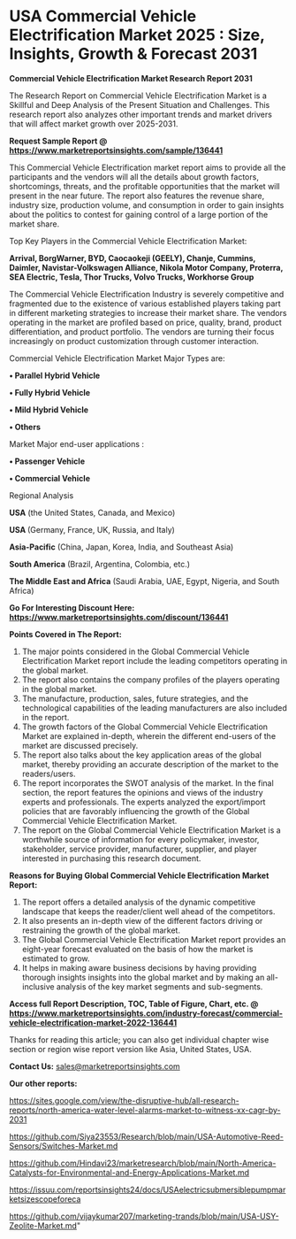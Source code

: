# USA Commercial Vehicle Electrification Market 2025 : Size, Insights, Growth & Forecast 2031

<strong>Commercial Vehicle Electrification Market Research Report 2031</strong>

The Research Report on Commercial Vehicle Electrification Market is a Skillful and Deep Analysis of the Present Situation and Challenges. This research report also analyzes other important trends and market drivers that will affect market growth over 2025-2031.

<strong>Request Sample Report @ <a href=https://www.marketreportsinsights.com/sample/136441>https://www.marketreportsinsights.com/sample/136441</a></strong>

This Commercial Vehicle Electrification market report aims to provide all the participants and the vendors will all the details about growth factors, shortcomings, threats, and the profitable opportunities that the market will present in the near future. The report also features the revenue share, industry size, production volume, and consumption in order to gain insights about the politics to contest for gaining control of a large portion of the market share.

Top Key Players in the Commercial Vehicle Electrification Market:

<strong>Arrival, BorgWarner, BYD, Caocaokeji (GEELY), Chanje, Cummins, Daimler, Navistar-Volkswagen Alliance, Nikola Motor Company, Proterra, SEA Electric, Tesla, Thor Trucks, Volvo Trucks, Workhorse Group</strong>

The Commercial Vehicle Electrification Industry is severely competitive and fragmented due to the existence of various established players taking part in different marketing strategies to increase their market share. The vendors operating in the market are profiled based on price, quality, brand, product differentiation, and product portfolio. The vendors are turning their focus increasingly on product customization through customer interaction.

Commercial Vehicle Electrification Market Major Types are:

<strong>• Parallel Hybrid Vehicle

• Fully Hybrid Vehicle

• Mild Hybrid Vehicle

• Others</strong>

Market Major end-user applications :

<strong>• Passenger Vehicle

• Commercial Vehicle</strong>

Regional Analysis

</u><strong><b>USA</b></strong> (the United States, Canada, and Mexico)

<strong><b>USA </b></strong>(Germany, France, UK, Russia, and Italy)

<strong><b>Asia-Pacific</b></strong> (China, Japan, Korea, India, and Southeast Asia)

<strong><b>South America</b></strong> (Brazil, Argentina, Colombia, etc.)

<strong><b>The Middle East and Africa</b></strong> (Saudi Arabia, UAE, Egypt, Nigeria, and South Africa)

<strong>Go For Interesting Discount Here: <a href=https://www.marketreportsinsights.com/discount/136441>https://www.marketreportsinsights.com/discount/136441</a></strong>

<strong>Points Covered in The Report:</strong>
<ol>
  <li>The major points considered in the Global Commercial Vehicle Electrification Market report include the leading competitors operating in the global market.</li>
  <li>The report also contains the company profiles of the players operating in the global market.</li>
  <li>The manufacture, production, sales, future strategies, and the technological capabilities of the leading manufacturers are also included in the report.</li>
  <li>The growth factors of the Global Commercial Vehicle Electrification Market are explained in-depth, wherein the different end-users of the market are discussed precisely.</li>
  <li>The report also talks about the key application areas of the global market, thereby providing an accurate description of the market to the readers/users.</li>
  <li>The report incorporates the SWOT analysis of the market. In the final section, the report features the opinions and views of the industry experts and professionals. The experts analyzed the export/import policies that are favorably influencing the growth of the Global Commercial Vehicle Electrification Market.</li>
  <li>The report on the Global Commercial Vehicle Electrification Market is a worthwhile source of information for every policymaker, investor, stakeholder, service provider, manufacturer, supplier, and player interested in purchasing this research document.</li>
</ol>
<strong>Reasons for Buying Global Commercial Vehicle Electrification Market Report:</strong>

<ol>
  <li>The report offers a detailed analysis of the dynamic competitive landscape that keeps the reader/client well ahead of the competitors.</li>
  <li>It also presents an in-depth view of the different factors driving or restraining the growth of the global market.</li>
  <li>The Global Commercial Vehicle Electrification Market report provides an eight-year forecast evaluated on the basis of how the market is estimated to grow.</li>
  <li>It helps in making aware business decisions by having providing thorough insights insights into the global market and by making an all-inclusive analysis of the key market segments and sub-segments.</li>
</ol>
<strong>Access full Report Description, TOC, Table of Figure, Chart, etc. @ <a href=https://www.marketreportsinsights.com/industry-forecast/commercial-vehicle-electrification-market-2022-136441>https://www.marketreportsinsights.com/industry-forecast/commercial-vehicle-electrification-market-2022-136441</a></strong>


Thanks for reading this article; you can also get individual chapter wise section or region wise report version like Asia, United States, USA.

<strong>Contact Us:</strong>
sales@marketreportsinsights.com

<strong>Our other reports:</strong>

<a href=https://sites.google.com/view/the-disruptive-hub/all-research-reports/north-america-water-level-alarms-market-to-witness-xx-cagr-by-2031>https://sites.google.com/view/the-disruptive-hub/all-research-reports/north-america-water-level-alarms-market-to-witness-xx-cagr-by-2031</a>

<a href=https://github.com/Siya23553/Research/blob/main/USA-Automotive-Reed-Sensors/Switches-Market.md>https://github.com/Siya23553/Research/blob/main/USA-Automotive-Reed-Sensors/Switches-Market.md</a>

<a href=https://github.com/Hindavi23/marketresearch/blob/main/North-America-Catalysts-for-Environmental-and-Energy-Applications-Market.md>https://github.com/Hindavi23/marketresearch/blob/main/North-America-Catalysts-for-Environmental-and-Energy-Applications-Market.md</a>

<a href=https://issuu.com/reportsinsights24/docs/USAelectricsubmersiblepumpmarketsizescopeforeca>https://issuu.com/reportsinsights24/docs/USAelectricsubmersiblepumpmarketsizescopeforeca</a>

<a href=https://github.com/vijaykumar207/marketing-trands/blob/main/USA-USY-Zeolite-Market.md>https://github.com/vijaykumar207/marketing-trands/blob/main/USA-USY-Zeolite-Market.md</a>"
